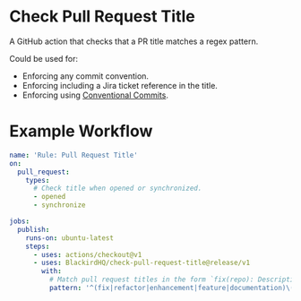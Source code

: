 # Check Pull Request Title

A GitHub action that checks that a PR title matches a regex pattern.

Could be used for:

- Enforcing any commit convention.
- Enforcing including a Jira ticket reference in the title.
- Enforcing using [Conventional Commits](https://www.conventionalcommits.org/en/v1.0.0/).

# Example Workflow

```yml
name: 'Rule: Pull Request Title'
on:
  pull_request:
    types:
      # Check title when opened or synchronized.
      - opened
      - synchronize

jobs:
  publish:
    runs-on: ubuntu-latest
    steps:
      - uses: actions/checkout@v1
      - uses: BlackirdHQ/check-pull-request-title@release/v1
        with:
          # Match pull request titles in the form `fix(repo): Description'.
          pattern: '^(fix|refactor|enhancement|feature|documentation)\([^\)]+\): .+'
```
